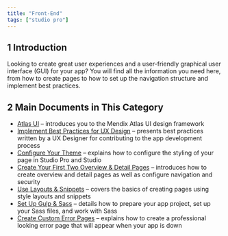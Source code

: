 ```yaml
---
title: "Front-End"
tags: ["studio pro"]
---
```


## 1 Introduction 

Looking to create great user experiences and a user-friendly graphical user interface (GUI) for your app? You will find all the information you need here, from how to create pages to how to set up the navigation structure and implement best practices.

## 2 Main Documents in This Category

* [Atlas UI](atlas-ui) – introduces you to the Mendix Atlas UI design framework
* [Implement Best Practices for UX Design](ux-best-practices) – presents best practices written by a UX Designer for contributing to the app development process
* [Configure Your Theme](configuring-your-theme) – explains how to configure the styling of your page in Studio Pro and Studio
* [Create Your First Two Overview & Detail Pages](create-your-first-two-overview-and-detail-pages) – introduces how to create overview and detail pages as well as configure navigation and security
* [Use Layouts & Snippets](layouts-and-snippets) – covers the basics of creating pages using style layouts and snippets
* [Set Up Gulp & Sass](set-up-sass) – details how to prepare your app project, set up your Sass files, and work with Sass
* [Create Custom Error Pages](custom-error-page) – explains how to create a professional looking error page that will appear when your app is down
